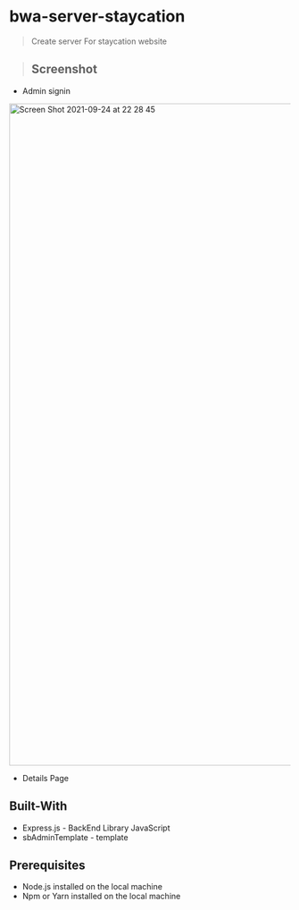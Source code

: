 # bwa-server-staycation

> Create server For staycation website

> ## Screenshot

- Admin signin

<img width="1185" alt="Screen Shot 2021-09-24 at 22 28 45" src="https://user-images.githubusercontent.com/77246142/134701110-f4f7d391-5d48-4fd0-92bc-3d34c5a168d7.png">

- Details Page


## Built-With

- Express.js - BackEnd Library JavaScript
- sbAdminTemplate - template

## Prerequisites

- Node.js installed on the local machine
- Npm or Yarn installed on the local machine

